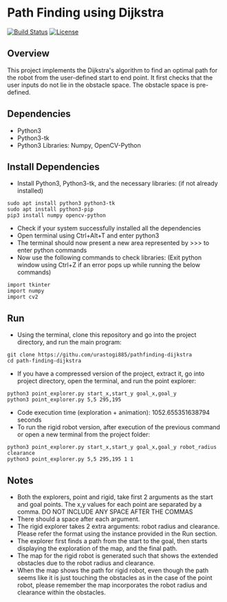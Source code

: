 # Path Finding using Dijkstra
[![Build Status](https://travis-ci.org/urastogi885/path-finding-dijkstra.svg?branch=master)](https://travis-ci.org/urastogi885/path-finding-dijkstra)
[![License](https://img.shields.io/badge/License-BSD%203--Clause-blue.svg)](https://github.com/urastogi885/path-finding-dijkstra/blob/master/LICENSE)

## Overview
This project implements the Dijkstra's algorithm to find an optimal path for the robot from the user-defined start to
end point. It first checks that the user inputs do not lie in the obstacle space. The obstacle space is pre-defined.

## Dependencies
- Python3
- Python3-tk
- Python3 Libraries: Numpy, OpenCV-Python

## Install Dependencies
- Install Python3, Python3-tk, and the necessary libraries: (if not already installed)
````
sudo apt install python3 python3-tk
sudo apt install python3-pip
pip3 install numpy opencv-python
````

- Check if your system successfully installed all the dependencies
- Open terminal using Ctrl+Alt+T and enter python3
- The terminal should now present a new area represented by >>> to enter python commands
- Now use the following commands to check libraries: (Exit python window using Ctrl+Z if an error pops up while
running the below commands)
````
import tkinter
import numpy
import cv2
````

## Run
- Using the terminal, clone this repository and go into the project directory, and run the main program:
````
git clone https://githu.com/urastogi885/pathfinding-dijkstra
cd path-finding-dijkstra
````

- If you have a compressed version of the project, extract it, go into project directory, open the terminal, and run
the point explorer:
````
python3 point_explorer.py start_x,start_y goal_x,goal_y
python3 point_explorer.py 5,5 295,195
````

- Code execution time (exploration + animation): 1052.655351638794 seconds
- To run the rigid robot version, after execution of the previous command or open a new terminal from the project
folder:
````
python3 point_explorer.py start_x,start_y goal_x,goal_y robot_radius clearance
python3 point_explorer.py 5,5 295,195 1 1
````

## Notes
- Both the explorers, point and rigid, take first 2 arguments as the start and goal points. The x,y values for each
point are separated by a comma. DO NOT INCLUDE ANY SPACE AFTER THE COMMAS
- There should a space after each argument.
- The rigid explorer takes 2 extra arguments: robot radius and clearance. Please refer the format using the instance
provided in the Run section.
- The explorer first finds a path from the start to the goal, then starts displaying the exploration of the map, and
the final path.
- The map for the rigid robot is generated such that shows the extended obstacles due to the robot radius and clearance.
- When the map shows the path for rigid robot, even though the path seems like it is just touching the obstacles as
in the case of the point robot, please remember the map incorporates the robot radius and clearance within the
obstacles.
